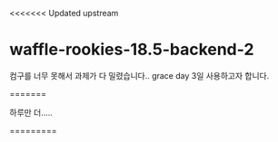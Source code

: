 <<<<<<< Updated upstream
# waffle-rookies-18.5-backend-2

컴구를 너무 못해서 과제가 다 밀렸습니다.. grace day 3일 사용하고자 합니다.

=======

하루만 더.....

=========
